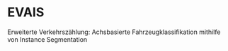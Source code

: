 # EVAIS
Erweiterte Verkehrszählung: Achsbasierte Fahrzeugklassifikation mithilfe von Instance Segmentation
